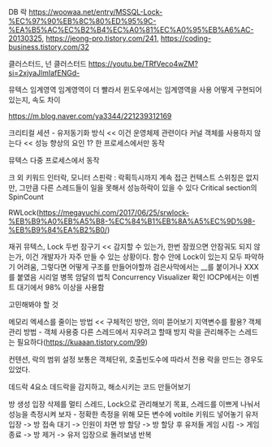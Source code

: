 DB 락
https://woowaa.net/entry/MSSQL-Lock-%EC%97%90%EB%8C%80%ED%95%9C-%EA%B5%AC%EC%B2%B4%EC%A0%81%EC%A0%95%EB%A6%AC-20130325, https://jeong-pro.tistory.com/241, https://coding-business.tistory.com/32

클러스터드, 넌 클러스터드
https://youtu.be/TRfVeco4wZM?si=2xjyaJlmIafENGd-


뮤텍스
임계영역
임계영역이 더 빨라서 윈도우에서는 임계영역을 사용
어떻게 구현되어있는지, 속도 차이 

https://m.blog.naver.com/ya3344/221239312169

크리티컬 세션 - 유저동기화 방식 << 이건 운영체제 관련이다
커널 객체를 사용하지 않는다 << 성능 향상의 요인 1?
한 프로세스에서만 동작

뮤텍스
다중 프로세스에서 동작


크 외 키워드
인터락, 모니터
스핀락 : 락획득시까지 계속 접근 컨텍스트 스위칭은 없지만, 그만큼 다른 스레드들이 일을 못해서 성능하락이 있을 수 있다
  Critical section의 SpinCount
  
RWLock(https://megayuchi.com/2017/06/25/srwlock-%EB%B9%A0%EB%A5%B8-%EC%84%B1%EB%8A%A5%EC%9D%98-%EB%B9%84%EA%B2%B0/)

재귀 뮤텍스, Lock 두번 잠구기 << 감지할 수 있는가, 한번 잠궜으면 안잠궈도 되지 않는가, 이건 개발자가 자주 만들 수 있는 상황이다. 함수 안에 Lock이 있는지 모두 파악하기 어려움, 그렇다면 어떻게 구조를 만들어야할까
검은사막에서는 __를 붙이거나 XXX를 붙였음
시리얼 병목 암달의 법칙
Concurrency Visualizer 확인
IOCP에서는 이벤트 대기에서 98% 이상을 사용함


고민해봐야 할 것

메모리 엑세스를 줄이는 방법 << 구체적인 방안, 의미 뜯어보기
지역변수를 활용?
객체 관리 방법 - 객체 사용중 다른 스레드에서 지우려고 할때 방지
락을 관리해주는 스레드는 필요하다(https://kuaaan.tistory.com/99)

컨텐션, 락의 범위 설정
보통은 객체단위, 호출빈도수에 따라서 전용 락을 만드는 경우도 있었다.


데드락 4요소
데드락을 감지하고, 해소시키는 코드 만들어보기



방 생성 입장 삭제를 멀티 스레드, Lock으로 관리해보기
목표, 스레드를 이쁘게 나눠서 성능을 측정시켜 보자 - 정확한 측정을 위해 모든 변수에 voltile 키워드 넣어놓기
유저 입장 -> 방 접속 대기 -> 인원이 차면 방 할당 -> 방 할당 후 유저들 게임 시킴 -> 게임 종료 -> 방 제거 -> 유저 입장으로 돌려보냄 반복
